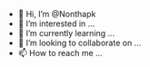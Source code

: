 - 👋 Hi, I’m @Nonthapk
- 👀 I’m interested in ...
- 🌱 I’m currently learning ...
- 💞️ I’m looking to collaborate on ...
- 📫 How to reach me ...

<!---
Nonthapk/Nonthapk is a ✨ special ✨ repository because its `README.md` (this file) appears on your GitHub profile.
You can click the Preview link to take a look at your changes.
--->
